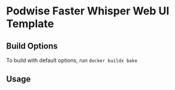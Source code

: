 # Podwise Faster Whisper Web UI Template

## Build Options

To build with default options, run `docker buildx bake`

## Usage

